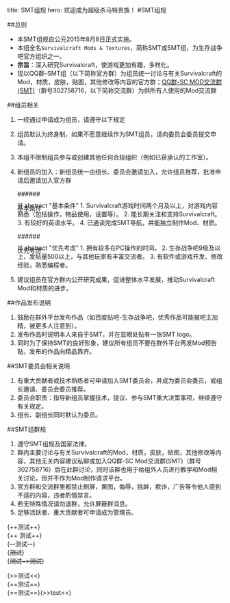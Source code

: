 title: SMT组规
hero: 欢迎成为超级杀马特贵族！
#SMT组规

##总则
* 本SMT组规自公元2015年8月8日正式实施。
* 本组全名`Survivalcraft Mods & Textures`，简称SMT或SMT组，为生存战争吧官方组织之一。
* **宗旨**：深入研究Survivalcraft，使游戏更加有趣，多样化。
* 现以QQ群-SMT组（以下简称官方群）为组员统一讨论与有关Survivalcraft的Mod，材质，皮肤，贴图，其他修改等内容的官方群；[QQ群-SC MOD交流群(SMT)](http://shang.qq.com/wpa/qunwpa?idkey=ff7d30bde77e41883745af6608e898c34b5fd5509e3d63fb7a1aa97425709657)（群号302758716，以下简称交流群）为供所有人使用的Mod交流群

##组员相关
1. 一经通过申请成为组员，请遵守以下规定
2. 组员默认为终身制，如果不愿意继续作为SMT组员，请向委员会委员提交申请。
3. 本组不限制组员参与或创建其他任何合规组织（例如已获承认的工作室）。
4. 新组员的加入：新组员统一由组长、委员会邀请加入，允许组员推荐，批准申请后邀请加入官方群

    ######<div class="hide">基本条件</div>
    <div style="margin-top:-40px">
    
    !!! abstract "基本条件"
        1. Survivalcraft游戏时间两个月及以上，对游戏内容熟悉（包括操作，物品使用，设置等）。
        2. 能长期关注和支持Survivalcraft。
        3. 有较好的英语水平。
        4. 已通读完成SMT导航，并能独立制作Mod、材质。
    </div>
        
    ######<div class="hide">优先考虑</div>
    <div style="margin-top:-40px">
    
    !!! abstract "优先考虑"
        1. 拥有较多在PC操作的时间。
        2. 生存战争吧9级及以上，发帖量500以上，与其他玩家有丰富交流者。
        3. 有软件或游戏开发、修改经验，熟悉编程者。
    </div>
        
5. 建议组员在官方群内公开研究成果，促进整体水平发展，推动Survivalcraft Mod和材质的进步。

##作品发布说明
1. 鼓励在群外平台发布作品（如百度贴吧-生存战争吧，优秀作品可能被吧主加精，被更多人注意到）。
2. 发布作品时说明本人来自于SMT，并在显眼处贴有一张SMT logo。
3. 同时为了保持SMT的良好形象，建议所有组员不要在群外平台再发Mod预告贴，发布的作品向精品靠齐。

##SMT委员会相关说明
1. 有重大贡献者或技术熟练者可申请加入SMT委员会，并成为委员会委员，或组长邀请、委员会委员推荐。
2. 委员会职责：指导新组员掌握技术，提议、参与SMT重大决策事项，继续遵守有关规定。
3. 组长、副组长同时默认为委员。

##SMT组群规
1. 遵守SMT组规及国家法律。
2. 群内主要讨论与有关Survivalcraft的Mod，材质，皮肤，贴图，其他修改等内容，其他无关内容建议私聊或加入QQ群-SC Mod交流群(SMT)（群号302758716）后在此群讨论，同时该群也用于给组外人员进行教学和Mod相关讨论，但并不作为Mod制作请求平台。
3. 官方群和交流群里都禁止刷屏，黄图，侮辱，挑衅，欺诈，广告等令他人感到不适的内容，违者酌情禁言。
4. 若无特殊情况请勿退群，允许屏蔽群消息。
5. 足够活跃者、重大贡献者可申请成为管理员。

{++测试++}  
{++ 测试++}  
{--测试--}  
{~~测试~~}  
{~~测试~>测试~~}  

{>>测试<<}  
{==测试==}  
{==测试==}{>>test<<}  